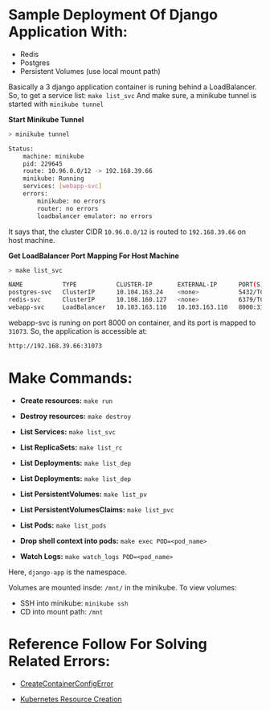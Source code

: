 # Sample Deployment Of Django Application With:
- Redis
- Postgres
- Persistent Volumes (use local mount path)

Basically a 3 django application container is runing behind a LoadBalancer. So, to get a service list: ``make list_svc``
And make sure, a minikube tunnel is started with ``minikube tunnel``

**Start Minikube Tunnel**
```sh
> minikube tunnel

Status:	
	machine: minikube
	pid: 229645
	route: 10.96.0.0/12 -> 192.168.39.66
	minikube: Running
	services: [webapp-svc]
    errors: 
		minikube: no errors
		router: no errors
		loadbalancer emulator: no errors
```

It says that, the cluster CIDR ``10.96.0.0/12`` is routed to ``192.168.39.66`` on host machine.

**Get LoadBalancer Port Mapping For Host Machine**
```sh
> make list_svc

NAME           TYPE           CLUSTER-IP       EXTERNAL-IP      PORT(S)          AGE
postgres-svc   ClusterIP      10.104.163.24    <none>           5432/TCP         17m
redis-svc      ClusterIP      10.108.160.127   <none>           6379/TCP         17m
webapp-svc     LoadBalancer   10.103.163.110   10.103.163.110   8000:31073/TCP   17m
```

webapp-svc is runing on port 8000 on container, and its port is mapped to ``31073``. So, the application is accessible at:

```sh
http://192.168.39.66:31073
```

# Make Commands:

- **Create resources:** ``make run``

- **Destroy resources:** ``make destroy``

- **List Services:** ``make list_svc``

- **List ReplicaSets:** ``make list_rc``

- **List Deployments:** ``make list_dep``

- **List Deployments:** ``make list_dep``

- **List PersistentVolumes:** ``make list_pv``

- **List PersistentVolumesClaims:** ``make list_pvc``

- **List Pods:** ``make list_pods``

- **Drop shell context into pods:** ``make exec POD=<pod_name>``

- **Watch Logs:** ``make watch_logs POD=<pod_name>``

Here, ``django-app`` is the namespace.

Volumes are mounted insde: ``/mnt/`` in the minikube. To view volumes:

- SSH into minikube: ``minikube ssh``
- CD into mount path: ``/mnt``

# Reference Follow For Solving Related Errors:

- [CreateContainerConfigError](https://stackoverflow.com/questions/63059963/kubernete-createcontainerconfigerror)

- [Kubernetes Resource Creation](https://github.com/sbhusal123/kubernetes-curated/tree/main/Curated%20Reference/Resource%20Creation)

